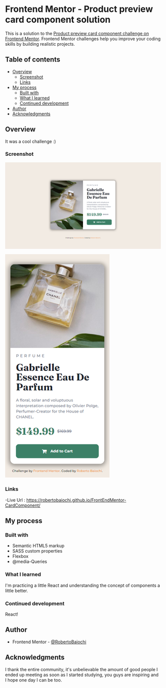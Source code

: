 # Frontend Mentor - Product preview card component solution

This is a solution to the [Product preview card component challenge on Frontend Mentor](https://www.frontendmentor.io/challenges/product-preview-card-component-GO7UmttRfa). Frontend Mentor challenges help you improve your coding skills by building realistic projects. 

## Table of contents

- [Overview](#overview)
  - [Screenshot](#screenshot)
  - [Links](#links)
- [My process](#my-process)
  - [Built with](#built-with)
  - [What I learned](#what-i-learned)
  - [Continued development](#continued-development)
- [Author](#author)
- [Acknowledgments](#acknowledgments)


## Overview
 It was a cool challenge :)


### Screenshot

![](./desktop.png)

![](./mobile.png)


### Links

-Live Url : https://robertobaiochi.github.io/FrontEndMentor-CardComponent/

## My process

### Built with

- Semantic HTML5 markup
- SASS custom properties
- Flexbox
- @media-Queries

### What I learned

I'm practicing a little React and understanding the concept of components a little better.

### Continued development

React!

## Author

- Frontend Mentor - [@RobertoBaiochi](https://www.frontendmentor.io/profile/RobertoBaiochi)

## Acknowledgments

I thank the entire community, it's unbelievable the amount of good people I ended up meeting as soon as I started studying, you guys are inspiring and I hope one day I can be too.
